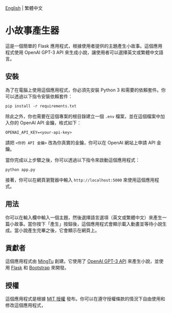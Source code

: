 [English](https://github.com/cycleapple/StoryGenerator/blob/main/README.md) | 繁體中文

# 小故事產生器

這是一個簡單的 Flask 應用程式，根據使用者提供的主題產生小故事。這個應用程式使用 OpenAI GPT-3 API 來生成小說，讓使用者可以選擇英文或繁體中文語言。

## 安裝

為了在電腦上使用這個應用程式，你必須先安裝 Python 3 和需要的依賴套件。你可以透過以下指令安裝依賴套件：

```
pip install -r requirements.txt
```


除此之外，你也需要在這個專案的根目錄建立一個 `.env` 檔案，並在這個檔案中加入你的 OpenAI API 金鑰，格式如下：


````
OPENAI_API_KEY=<your-api-key>
````


請把 `<你的 API 金鑰>` 改為你真實的金鑰，你可以在 OpenAI 網站上申請 API 金鑰。

當你完成以上步驟之後，你可以透過以下指令來啟動這個應用程式：


````
python app.py
````


接著，你可以在網頁瀏覽器中輸入 `http://localhost:5000` 來使用這個應用程式。

## 用法

你可以在輸入欄中輸入一個主題，然後選擇語言選項（英文或繁體中文）來產生一篇小故事。當你按下「產生」按鈕後，這個應用程式會顯示載入動畫並等待小說生成。當小說產生完畢之後，它會顯示在網頁上。

## 貢獻者

這個應用程式由 [MingTu](https://github.com/cycleapple) 創建。它使用了 [OpenAI GPT-3 API](https://openai.com/api/) 來產生小說，並使用 [Flask](https://flask.palletsprojects.com/en/2.1.x/) 和 [Bootstrap](https://getbootstrap.com/) 來開發。

## 授權

這個應用程式是根據 [MIT 授權](LICENSE) 發布。你可以在遵守授權條款的情況下自由使用和修改這個應用程式，
